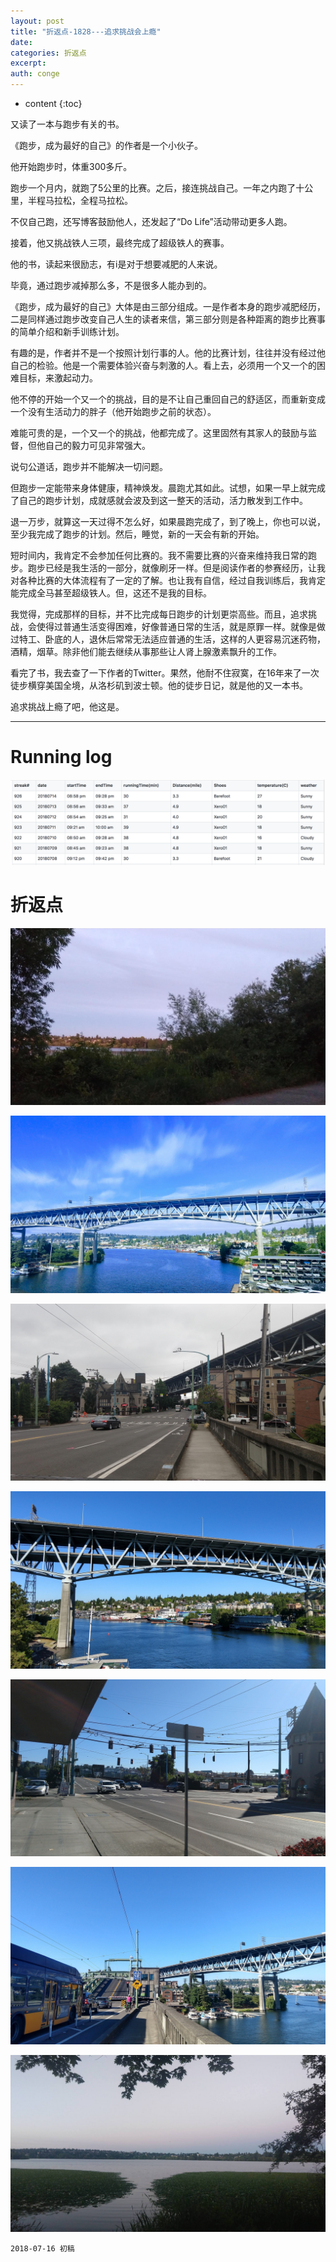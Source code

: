 ```yaml
---
layout: post
title: "折返点-1828---追求挑战会上瘾"
date:
categories: 折返点
excerpt:
auth: conge
---
```

* content
{:toc}

又读了一本与跑步有关的书。

《跑步，成为最好的自己》的作者是一个小伙子。

他开始跑步时，体重300多斤。

跑步一个月内，就跑了5公里的比赛。之后，接连挑战自己。一年之内跑了十公里，半程马拉松，全程马拉松。

不仅自己跑，还写博客鼓励他人，还发起了“Do Life”活动带动更多人跑。

接着，他又挑战铁人三项，最终完成了超级铁人的赛事。

他的书，读起来很励志，有i是对于想要减肥的人来说。

毕竟，通过跑步减掉那么多，不是很多人能办到的。

《跑步，成为最好的自己》大体是由三部分组成。一是作者本身的跑步减肥经历，二是同样通过跑步改变自己人生的读者来信，第三部分则是各种距离的跑步比赛事的简单介绍和新手训练计划。

有趣的是，作者并不是一个按照计划行事的人。他的比赛计划，往往并没有经过他自己的检验。他是一个需要体验兴奋与刺激的人。看上去，必须用一个又一个的困难目标，来激起动力。

他不停的开始一个又一个的挑战，目的是不让自己重回自己的舒适区，而重新变成一个没有生活动力的胖子（他开始跑步之前的状态）。

难能可贵的是，一个又一个的挑战，他都完成了。这里固然有其家人的鼓励与监督，但他自己的毅力可见非常强大。

说句公道话，跑步并不能解决一切问题。

但跑步一定能带来身体健康，精神焕发。晨跑尤其如此。试想，如果一早上就完成了自己的跑步计划，成就感就会波及到这一整天的活动，活力散发到工作中。

退一万步，就算这一天过得不怎么好，如果晨跑完成了，到了晚上，你也可以说，至少我完成了跑步的计划。然后，睡觉，新的一天会有新的开始。

短时间内，我肯定不会参加任何比赛的。我不需要比赛的兴奋来维持我日常的跑步。跑步已经是我生活的一部分，就像刷牙一样。但是阅读作者的参赛经历，让我对各种比赛的大体流程有了一定的了解。也让我有自信，经过自我训练后，我肯定能完成全马甚至超级铁人。但，这还不是我的目标。

我觉得，完成那样的目标，并不比完成每日跑步的计划更崇高些。而且，追求挑战，会使得过普通生活变得困难，好像普通日常的生活，就是原罪一样。就像是做过特工、卧底的人，退休后常常无法适应普通的生活，这样的人更容易沉迷药物，酒精，烟草。除非他们能去继续从事那些让人肾上腺激素飘升的工作。

看完了书，我去查了一下作者的Twitter。果然，他耐不住寂寞，在16年来了一次徒步横穿美国全境，从洛杉矶到波士顿。他的徒步日记，就是他的又一本书。

追求挑战上瘾了吧，他这是。

-----

# Running log
![Running log, week 28 2018 ](/assets/images/折返点/118382-624e72f31eefbd11.png)

# 折返点
![20180708.jpg](/assets/images/折返点/118382-92d9572e1d67d406.jpg)

![20180709.jpg](/assets/images/折返点/118382-d16ba507a3e5b5d2.jpg)

![20180710.jpg](/assets/images/折返点/118382-c32e8ff7afcf2a82.jpg)

![20180711.jpg](/assets/images/折返点/118382-208fd54404debabc.jpg)

![20180712.jpg](/assets/images/折返点/118382-dcdad09c2556cee5.jpg)

![20180713.jpg](/assets/images/折返点/118382-3f545e249b489ff1.jpg)

![20180714.jpg](/assets/images/折返点/118382-55bbda255d4501ee.jpg)

```
2018-07-16 初稿
```
